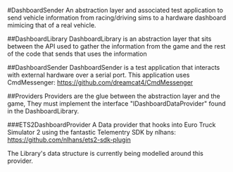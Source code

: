 #DashboardSender
An abstraction layer and associated test application to send vehicle information from racing/driving sims to a hardware dashboard mimicing that of a real vehicle.

##DashboardLibrary
DashboardLibrary is an abstraction layer that sits between the API used to gather the information from the game and the rest of the code that sends that uses the information

##DashboardSender
DashboardSender is a test application that interacts with external hardware over a serial port. 
This application uses CmdMessenger: https://github.com/dreamcat4/CmdMessenger

##Providers
Providers are the glue between the abstraction layer and the game, They must implement the interface "IDashboardDataProvider" found in the DashboardLibrary.

###ETS2DashboardProvider
A Data provider that hooks into Euro Truck Simulator 2 using the fantastic Telementry SDK by nlhans:
https://github.com/nlhans/ets2-sdk-plugin

The Library's data structure is currently being modelled around this provider.
